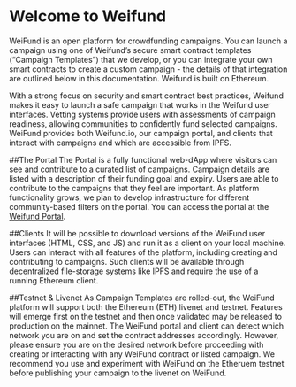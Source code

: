 # Welcome to Weifund

WeiFund is an open platform for crowdfunding campaigns. You can launch a campaign using one of Weifund’s secure smart contract templates (“Campaign Templates”) that we develop, or you can integrate your own smart contracts to create a custom campaign - the details of that integration are outlined below in this documentation. Weifund is built on Ethereum.

With a strong focus on security and smart contract best practices, Weifund makes it easy to launch a safe campaign that works in the Weifund user interfaces. Vetting systems provide users with assessments of campaign readiness, allowing communities to confidently fund selected campaigns. WeiFund provides both Weifund.io, our campaign portal, and clients that interact with campaigns and which are accessible from IPFS.

##The Portal
The Portal is a fully functional web-dApp where visitors can see and contribute to a curated list of campaigns. Campaign details are listed with a description of their funding goal and expiry. Users are able to contribute to the campaigns that they feel are important. As platform functionality grows, we plan to develop infrastructure for different community-based filters on the portal. You can access the portal at the [Weifund Portal](www.weifund.surge.sh).

##Clients
It will be possible to download versions of the WeiFund user interfaces (HTML, CSS, and JS) and run it as a client on your local machine. Users can interact with all features of the platform, including creating and contributing to campaigns. Such clients will be available through decentralized file-storage systems like IPFS and require the use of a running Ethereum client.

##Testnet & Livenet
As Campaign Templates are rolled-out, the WeiFund platform will support both the Ethereum (ETH) livenet and testnet. Features will emerge first on the testnet and then once validated may be released to production on the mainnet. The WeiFund portal and client can detect which network you are on and set the contract addresses accordingly. However, please ensure you are on the desired network before proceeding with creating or interacting with any WeiFund contract or listed campaign. We recommend you use and experiment with WeiFund on the Etheruem testnet before publishing your campaign to the livenet on WeiFund.
